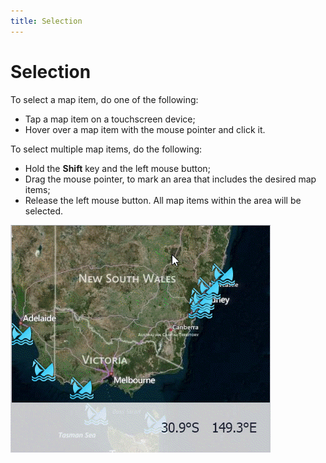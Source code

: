 ```yaml
---
title: Selection
---
```

# Selection
To select a map item, do one of the following:
* Tap a map item on a touchscreen device;
* Hover over a map item with the mouse pointer and click it.

To select multiple map items, do the following:
* Hold the **Shift** key and the left mouse button;
* Drag the mouse pointer, to mark an area that includes the desired map items;
* Release the left mouse button. All map items within the area will be selected.

![XtraMap_ItemMultiselection](../../images/Img24650.gif)